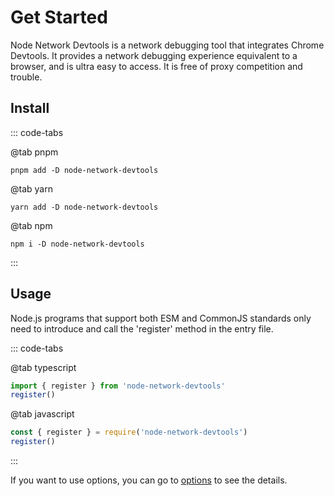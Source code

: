 # Get Started

Node Network Devtools is a network debugging tool that integrates Chrome Devtools. It provides a network debugging experience equivalent to a browser, and is ultra easy to access. It is free of proxy competition and trouble.

## Install

::: code-tabs

@tab pnpm

```bash:no-line-numbers
pnpm add -D node-network-devtools
```

@tab yarn

```bash:no-line-numbers
yarn add -D node-network-devtools
```

@tab npm

```bash:no-line-numbers
npm i -D node-network-devtools
```

:::

## Usage

Node.js programs that support both ESM and CommonJS standards only need to introduce and call the 'register' method in the entry file.

::: code-tabs

@tab typescript

```typescript
import { register } from 'node-network-devtools'
register()
```

@tab javascript

```javascript
const { register } = require('node-network-devtools')
register()
```

:::

If you want to use options, you can go to [options](./options.md) to see the details.
